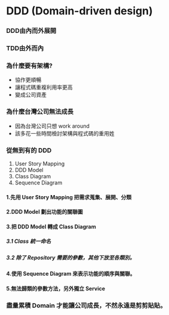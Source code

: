 DDD (Domain-driven design)
===

### DDD由內而外展開
### TDD由外而內

### 為什麼要有架構?
- 協作更順暢
- 讓程式碼重複利用率更高
- 變成公司資產

### 為什麼台灣公司無法成長
- 因為台灣公司只想 work around
- 該多花一些時間檢討架構與程式碼的重用姓

### 從無到有的 DDD
1. User Story Mapping
2. DDD Model
3. Class Diagram
4. Sequence Diagram

#### 1.先用 User Story Mapping 把需求蒐集、展開、分類
#### 2.DDD Model 劃出功能的關聯圖
#### 3.把 DDD Model 轉成 Class Diagram
##### 3.1 Class 統一命名
##### 3.2 除了 Repository 需要的參數，其他下放至各類別。
#### 4.使用 Sequence Diagram 來表示功能的順序與關聯。
#### 5.無法歸類的參數方法，另外獨立 Service

### 盡量累積 Domain 才能讓公司成長，不然永遠是剪剪貼貼。
